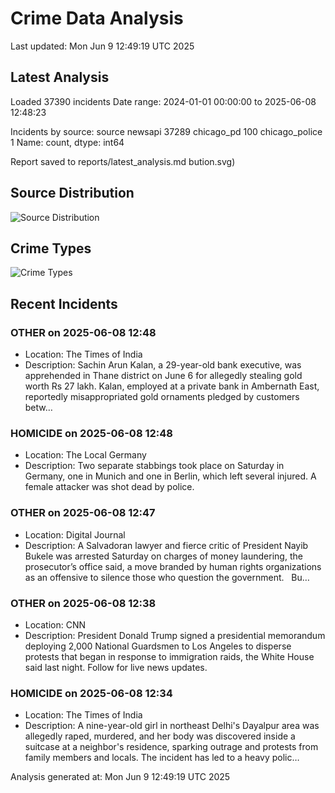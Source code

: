 # Crime Data Analysis
Last updated: Mon Jun  9 12:49:19 UTC 2025

## Latest Analysis

Loaded 37390 incidents
Date range: 2024-01-01 00:00:00 to 2025-06-08 12:48:23

Incidents by source:
source
newsapi           37289
chicago_pd          100
chicago_police        1
Name: count, dtype: int64

Report saved to reports/latest_analysis.md
bution.svg)

## Source Distribution
![Source Distribution](images/source_distribution.svg)

## Crime Types
![Crime Types](images/crime_types.svg)

## Recent Incidents

### OTHER on 2025-06-08 12:48
- Location: The Times of India
- Description: Sachin Arun Kalan, a 29-year-old bank executive, was apprehended in Thane district on June 6 for allegedly stealing gold worth Rs 27 lakh. Kalan, employed at a private bank in Ambernath East, reportedly misappropriated gold ornaments pledged by customers betw…


### HOMICIDE on 2025-06-08 12:48
- Location: The Local Germany
- Description: Two separate stabbings took place on Saturday in Germany, one in Munich and one in Berlin, which left several injured. A female attacker was shot dead by police.


### OTHER on 2025-06-08 12:47
- Location: Digital Journal
- Description: A Salvadoran lawyer and fierce critic of President Nayib Bukele was arrested Saturday on charges of money laundering, the prosecutor’s office said, a move branded by human rights organizations as an offensive to silence those who question the government.   Bu…


### OTHER on 2025-06-08 12:38
- Location: CNN
- Description: President Donald Trump signed a presidential memorandum deploying 2,000 National Guardsmen to Los Angeles to disperse protests that began in response to immigration raids, the White House said last night. Follow for live news updates.


### HOMICIDE on 2025-06-08 12:34
- Location: The Times of India
- Description: A nine-year-old girl in northeast Delhi's Dayalpur area was allegedly raped, murdered, and her body was discovered inside a suitcase at a neighbor's residence, sparking outrage and protests from family members and locals. The incident has led to a heavy polic…

Analysis generated at: Mon Jun  9 12:49:19 UTC 2025
